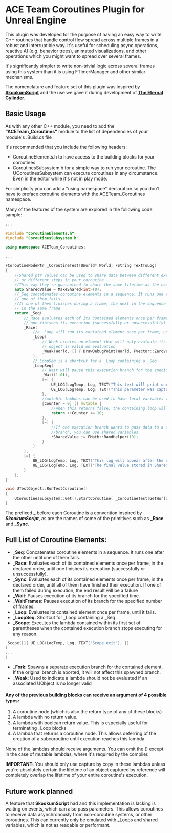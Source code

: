 # ACE Team Coroutines Plugin for Unreal Engine
This plugin was developed for the purpose of having an easy way to write C++ routines that handle control flow spread across multiple frames in a robust and interruptible way. It's useful for scheduling async operations, reactive AI (e.g. behavior trees), animated visualizations, and other operations which you might want to spread over several frames.

It's significantly simpler to write non-trivial logic across several frames using this system than it is using FTimerManager and other similar mechanisms.

The nomenclature and feature set of this plugin was inspired by [**SkookumScript**](https://github.com/EpicSkookumScript/SkookumScript-Plugin) and the use we gave it during development of [**The Eternal Cylinder**](https://www.eternalcylinder.com).

## Basic Usage
As with any other C++ module, you need to add the **"ACETeam_Coroutines"** module to the list of dependencies of your module's .Build.cs file

It's recommended that you include the following headers:
- CoroutineElements.h to have access to the building blocks for your coroutines.
- CoroutinesSubsystem.h for a simple way to run your coroutine. The UCoroutinesSubsystem can execute coroutines in any circumstance. Even in the editor while it's not in play mode.

For simplicity you can add a "using namespace" declaration so you don't have to preface coroutine elements with the ACETeam_Coroutines namespace.

Many of the features of the system are explored in the following code sample:

```c++
...

#include "CoroutineElements.h"
#include "CoroutinesSubsystem.h"

using namespace ACETeam_Coroutines;

...

FCoroutineNodePtr _CoroutineTest(UWorld* World, FString TextToLog)
{
    //Shared ptr values can be used to share data between different execution branches,
    // or different steps in your coroutine
    //This way they're guaranteed to share the same lifetime as the code that's using them
    auto SharedValue = MakeShared<int>(0);
    //_Seq concatenates coroutine elements in a sequence. It runs one after the other until
    // one of them fails
    //If one of them finishes during a frame, the next in the sequence will be evaluated
    // in the same frame
    return _Seq(
        //_Race evaluates each of its contained elements once per frame, in the declared order, until
        // one finishes its execution (successfully or unsuccessfully)
        _Race(
            //a _Loop will run its contained element once per frame, until it fails or is aborted
            _Loop(
                //_Weak creates an element that will only evaluate its lambda if the passed in
                // object is valid on evaluation
                _Weak(World, [] { DrawDebugPoint(World, FVector::ZeroVector, 10, FColor::White); })
            ),
            //_LoopSeq is a shortcut for a _Loop containing a _Seq
            _LoopSeq(
                //_Wait will pause this execution branch for the specified time
                _Wait(1.0f),
                [=] {
                    UE_LOG(LogTemp, Log, TEXT("This text will print once per second"));
                    UE_LOG(LogTemp, Log, TEXT("This parameter was captured by value %s"), *TextToLog);
                },
                //mutable lambdas can be used to have local variables that share their lifetime
                [Counter = 0] () mutable {
                    //When this returns false, the containing loop will finish
                    return ++Counter <= 10;
                },
                [=] {
                    //If one execution branch wants to pass data to a different
                    //branch, you can use shared variables
                    *SharedValue += FMath::RandHelper(10);
                }
            )
        ),
        [=] { 
            UE_LOG(LogTemp, Log, TEXT("This log will appear after the race above finishes"));
            UE_LOG(LogTemp, Log, TEXT("The final value stored in SharedValue is  %d"), *SharedValue); 
        }
    );
}

void UTestObject::RunTestCoroutine()
{
    UCoroutinesSubsystem::Get().StartCoroutine( _CoroutineTest(GetWorld(), "<test string>") );
}
```

The prefixed **_** before each Coroutine is a convention inspired by ***SkookumScript***, as are the names of some of the primitives such as **_Race** and **_Sync**.

## Full List of Coroutine Elements:
- **_Seq**: Concatenates coroutine elements in a sequence. It runs one after the other until one of them fails.
- **_Race**: Evaluates each of its contained elements once per frame, in the declared order, until one finishes its execution (successfully or unsuccessfully). 
- **_Sync**: Evaluates each of its contained elements once per frame, in the declared order, until all of them have finished their execution. If one of them failed during execution, the end result will be a failure
- **_Wait**: Pauses execution of its branch for the specified time.
- **_WaitFrames**: Pauses execution of its branch for the specified number of frames.
- **_Loop**: Evaluates its contained element once per frame, until it fails.
- **_LoopSeq**: Shortcut for _Loop containing a _Seq
- **_Scope**: Executes the lambda contained within its first set of parentheses when the contained execution branch stops executing for any reason.
```c++
_Scope([]{ UE_LOG(LogTemp, Log, TEXT("Scope exit"); })
(
...
)
```
- **_Fork**: Spawns a separate execution branch for the contained element. If the original branch is aborted, it will not affect this spawned branch.
- **_Weak**: Used to indicate a lambda should not be evaluated if an associated UObject is no longer valid

#### Any of the previous building blocks can receive an argument of 4 possible types:
1. A coroutine node (which is also the return type of any of these blocks)
2. A lambda with no return value.
3. A lambda with boolean return value. This is especially useful for terminating _Loop blocks
4. A lambda that returns a coroutine node. This allows deferring of the creation of a subcoroutine until execution reaches this lambda.

None of the lambdas should receive arguments. You can omit the () except in the case of mutable lambdas, where it's required by the compiler.

**IMPORTANT:** You should only use capture by copy in these lambdas unless you're absolutely certain the lifetime of an object captured by reference will completely overlap the lifetime of your entire coroutine's execution.

## Future work planned
A feature that **SkookumScript** had and this implementation is lacking is waiting on events, which can also pass parameters.
This allows coroutines to receive data asynchronously from non-coroutine systems, or other coroutines.
This can currently only be emulated with _Loops and shared variables, which is not as readable or performant.